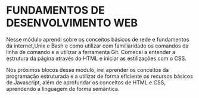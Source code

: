 # FUNDAMENTOS DE DESENVOLVIMENTO WEB

Nesse módulo aprendi sobre os conceitos básicos de rede e fundamentos da internet,Unix e Bash e como utilizar com familiaridade os comandos da linha de comando e a utilizar a ferramenta Git. Comecei a entender a estrutura da página através do HTML e iniciar as estilizações com o CSS.

Nos próximos blocos desse módulo, irei aprender os conceitos da programação estruturada e a utilizar de forma eficiente os recursos básicos de Javascript, além de aprofundar os conceitos de HTML e CSS, aprendendo a linguagem de forma semântica.

